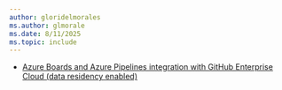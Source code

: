 ```yaml
---
author: gloridelmorales
ms.author: glmorale
ms.date: 8/11/2025
ms.topic: include
---
```


- [Azure Boards and Azure Pipelines integration with GitHub Enterprise Cloud (data residency enabled)](#azure-boards-and-azure-pipelines-integration-with-github-enterprise-cloud-data-residency-enabled)